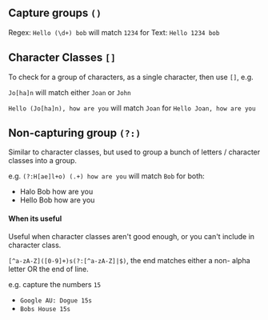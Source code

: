 ## Capture groups `()`

Regex: ```Hello (\d+) bob```  will match ```1234``` for Text: ```Hello 1234 bob```

## Character Classes `[]`

To check for a group of characters, as a single character, then use `[]`, e.g.

`Jo[ha]n` will match either `Joan` or `John`

`Hello (Jo[ha]n), how are you` will match `Joan` for `Hello Joan, how are you`

## Non-capturing group `(?:)`

Similar to character classes, but used to group a bunch of letters / character classes into a group.

e.g. `(?:H[ae]l+o) (.+) how are you` will match `Bob` for both:
  - Halo Bob how are you
  - Hello Bob how are you
  
#### When its useful
  
Useful when character classes aren't good enough, or you can't include in character class.

`[^a-zA-Z]([0-9]+)s(?:[^a-zA-Z]|$)`, the end matches either a non- alpha letter OR the end of line.

e.g. capture the numbers `15`

- `Google AU: Dogue 15s`
- `Bobs House 15s`

